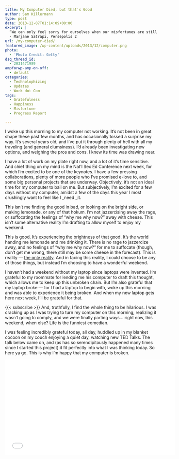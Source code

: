 ```yaml
---
title: My Computer Died, but that’s Good
author: Sam Killermann
type: post
date: 2013-12-07T01:14:09+00:00
excerpt: |
  “We can only feel sorry for ourselves when our misfortunes are still supportable. Once this limit is crossed, the only way to bear the unbearable is to laugh at it.”
  - Marjane Satrapi, Persepolis 2
url: /my-computer-died/
featured_image: /wp-content/uploads/2013/12/computer.png
photo:
  - 'Photo Credit: Getty'
dsq_thread_id:
  - 2031471989
ampforwp-amp-on-off:
  - default
categories:
  - Technolophizing
  - Updates
  - Work dot Com
tags:
  - Gratefulness
  - Happiness
  - Misfortune
  - Progress Report

---
```

I woke up this morning to my computer not working. It&#8217;s not been in great shape these past few months, and has occasionally tossed a surprise my way. It&#8217;s several years old, and I&#8217;ve put it through plenty of hell with all my traveling (and general clumsiness). I&#8217;d already been investigating new options, and weighing the pros and cons. I knew its time was drawing near.

I have a lot of work on my plate right now, and a lot of it&#8217;s time sensitive. And chief thing on my mind is the Nat&#8217;l Sex Ed Conference next week, for which I&#8217;m excited to be one of the keynotes. I have a few pressing collaborations, plenty of more people who I&#8217;ve promised e-love to, and some big personal projects that are underway. Objectively, it&#8217;s not an ideal time for my computer to bail on me. But subjectively, I&#8217;m excited for a few days without my computer, amidst a few of the days this year I most crushingly want to feel like I _need _it.<!--more-->

This isn&#8217;t me finding the good in bad, or looking on the bright side, or making lemonade, or any of that hokum. I&#8217;m not jazzercising away the rage, or suffocating the feelings of &#8220;why me why now?&#8221; away with cheese. This isn&#8217;t some alternative reality I&#8217;m drafting to allow myself to enjoy my weekend.

This is good. It&#8217;s experiencing the brightness of that good. It&#8217;s the world handing me lemonade and me drinking it. There is no rage to jazzercize away, and no feelings of &#8220;why me why now?&#8221; for me to suffocate (though, don&#8217;t get me wrong, there still may be some cheese in the forecast). This is reality &#8212; [the only reality][1]. And in facing this reality, I could choose to be any of those things, but instead I&#8217;m choosing to have a wonderful weekend.

I haven&#8217;t had a weekend without my laptop since laptops were invented. I&#8217;m grateful to my roommate for lending me his computer to draft this thought, which allows me to keep up this unbroken chain. But I&#8217;m also grateful that my laptop broke &#8212; for I had a laptop to begin with, woke up this morning and was able to experience it being broken. And when my new laptop gets here next week, I&#8217;ll be grateful for that.

{{< subscribe >}}
And, truthfully, I find the whole thing to be hilarious. I was cracking up as I was trying to turn my computer on this morning, realizing it wasn&#8217;t going to comply, and we were finally parting ways&#8230; right now, this weekend, when else? Life is the funniest comedian.

I was feeling incredibly grateful today, all day, huddled up in my blanket cocoon on my couch enjoying a quiet day, watching new TED Talks. The talk below came on, and (as has so serendipitously happened many times since I started this project) it fit perfectly into what I was thinking today. So here ya go. This is why I&#8217;m happy that my computer is broken.

<div class="youtube">
  <iframe src="//www.youtube.com/embed/UtBsl3j0YRQ" width="560" height="315" frameborder="0" allowfullscreen="allowfullscreen"></iframe>
</div>

 [1]: http://samkillermann.wpengine.com/today-is-perfect/ "Today is Perfect"